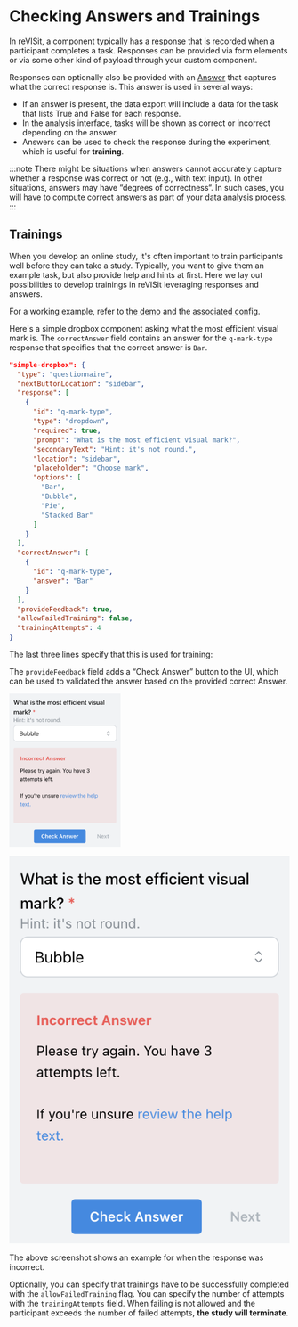 # Checking Answers and Trainings 

In reVISit, a component typically has a [response](../../typedoc/interfaces/BaseResponse/) that is recorded when a participant completes a task. Responses can be provided via form elements or via some other kind of payload through your custom component. 

Responses can optionally also be provided with an [Answer](../../typedoc/interfaces/Answer/) that captures what the correct response is. This answer is used in several ways: 

 * If an answer is present, the data export will include a data for the task that lists True and False for each response. 
 * In the analysis interface, tasks will be shown as correct or incorrect depending on the answer. 
 * Answers can be used to check the response during the experiment, which is useful for **training**. 

:::note
There might be situations when answers cannot accurately capture whether a response was correct or not (e.g., with text input). In other situations, answers may have “degrees of correctness“. In such cases, you will have to compute correct answers as part of your data analysis process. 
:::

## Trainings

When you develop an online study, it's often important to train participants well before they can take a study. Typically, you want to give them an example task, but also provide help and hints at first. Here we lay out possibilities to develop trainings in reVISit leveraging responses and answers.

For a working example, refer to [the demo](https://revisit.dev/study/demo-training/) and the [associated config](https://github.com/revisit-studies/study/tree/main/public/demo-training).

Here's a simple dropbox component asking what the most efficient visual mark is. The `correctAnswer` field contains an answer for the `q-mark-type` response that specifies that the correct answer is `Bar`. 

```JSON
"simple-dropbox": {
  "type": "questionnaire",
  "nextButtonLocation": "sidebar",
  "response": [
    {
      "id": "q-mark-type",
      "type": "dropdown",
      "required": true,
      "prompt": "What is the most efficient visual mark?",
      "secondaryText": "Hint: it's not round.",
      "location": "sidebar",
      "placeholder": "Choose mark",
      "options": [
        "Bar",
        "Bubble",
        "Pie",
        "Stacked Bar"
      ]
    }
  ],
  "correctAnswer": [
    {
      "id": "q-mark-type",
      "answer": "Bar"
    }
  ],
  "provideFeedback": true,
  "allowFailedTraining": false,
  "trainingAttempts": 4
}
```

The last three lines specify that this is used for training: 

The `provideFeedback` field adds a “Check Answer” button to the UI, which can be used to validated the answer based on the provided correct Answer. 

<img src="img/training-failed.png" width="200" alt="Screenshot of the drop-down box asking about the most efficient visual mark, with an incorrect answer (Bubble). A warning is displayed that the answer is incorrect and the participant has three more attempts."/>

![Screenshot of the drop-down box asking about the most efficient visual mark, with an incorrect answer (Bubble). A warning is displayed that the answer is incorrect and the participant has three more attempts.](img/training-failed.png)

The above screenshot shows an example for when the response was incorrect. 

Optionally, you can specify that trainings have to be successfully completed with the `allowFailedTraining` flag. You can specify the number of attempts with the `trainingAttempts` field. When failing is not allowed and the participant exceeds the number of failed attempts, **the study will terminate**. 
